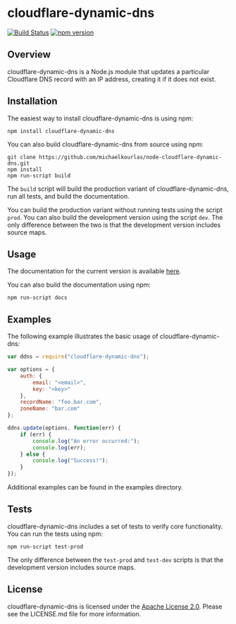 # cloudflare-dynamic-dns #

[![Build Status](https://travis-ci.org/michaelkourlas/node-cloudflare-dynamic-dns.svg?branch=master)](https://travis-ci.org/michaelkourlas/node-cloudflare-dynamic-dns)
[![npm version](https://badge.fury.io/js/cloudflare-dynamic-dns.svg)](https://badge.fury.io/js/cloudflare-dynamic-dns)

## Overview ##

cloudflare-dynamic-dns is a Node.js module that updates a particular Cloudflare 
DNS record with an IP address, creating it if it does not exist.

## Installation ##

The easiest way to install cloudflare-dynamic-dns is using npm:

```
npm install cloudflare-dynamic-dns
```

You can also build cloudflare-dynamic-dns from source using npm:

```
git clone https://github.com/michaelkourlas/node-cloudflare-dynamic-dns.git
npm install
npm run-script build
```

The `build` script will build the production variant of 
cloudflare-dynamic-dns, run all tests, and build the documentation.

You can build the production variant without running tests using the script
`prod`. You can also build the development version using the script `dev`.
The only difference between the two is that the development version includes 
source maps.

## Usage ##

The documentation for the current version is available [here](http://www.kourlas.com/node-cloudflare-dynamic-dns/docs/1.0.2/).

You can also build the documentation using npm:

```
npm run-script docs
```

## Examples ##

The following example illustrates the basic usage of cloudflare-dynamic-dns:

```javascript
var ddns = require("cloudflare-dynamic-dns");

var options = {
    auth: {
        email: "<email>",
        key: "<key>"
    },
    recordName: "foo.bar.com",
    zoneName: "bar.com"
};

ddns.update(options, function(err) {
    if (err) {
        console.log("An error occurred:");
        console.log(err);
    } else {
        console.log("Success!");
    }
});
```

Additional examples can be found in the examples directory.

## Tests ##

cloudflare-dynamic-dns includes a set of tests to verify core functionality. 
You can run the tests using npm:

```
npm run-script test-prod
```

The only difference between the `test-prod` and `test-dev` scripts is that the 
development version includes source maps.

## License ##

cloudflare-dynamic-dns is licensed under the [Apache License 2.0](http://www.apache.org/licenses/LICENSE-2.0).
Please see the LICENSE.md file for more information.
